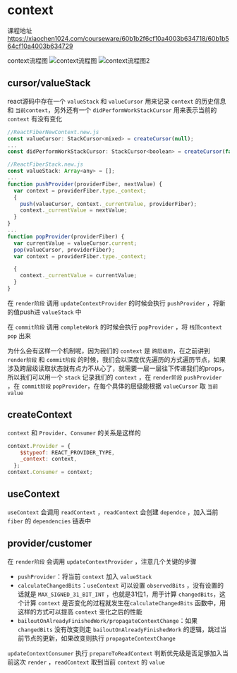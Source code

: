 # context

课程地址
<https://xiaochen1024.com/courseware/60b1b2f6cf10a4003b634718/60b1b564cf10a4003b634729>

context流程图
![context流程图](https://topfullstackkimeng.oss-cn-hangzhou.aliyuncs.com/md/react/react%20context%20provide.png)
![context流程图2](https://xiaochen1024.com/20210529105954.png)

## cursor/valueStack

react源码中存在一个 `valueStack` 和 `valueCursor` 用来记录 `context` 的历史信息和 `当前context`，另外还有一个 `didPerformWorkStackCursor` 用来表示当前的 `context` 有没有变化

```js
//ReactFiberNewContext.new.js
const valueCursor: StackCursor<mixed> = createCursor(null);
...
const didPerformWorkStackCursor: StackCursor<boolean> = createCursor(false);
```

```js
//ReactFiberStack.new.js
const valueStack: Array<any> = [];
...
function pushProvider(providerFiber, nextValue) {
  var context = providerFiber.type._context;
  {
    push(valueCursor, context._currentValue, providerFiber);
    context._currentValue = nextValue;
  }
}
...
function popProvider(providerFiber) {
  var currentValue = valueCursor.current;
  pop(valueCursor, providerFiber);
  var context = providerFiber.type._context;

  {
    context._currentValue = currentValue;
  }
}
```

在 `render阶段` 调用 `updateContextProvider` 的时候会执行 `pushProvider` ，将新的值push进 `valueStack` 中

在 `commit阶段` 调用 `completeWork` 的时候会执行 `popProvider` ，将 `栈顶context` `pop` 出来

为什么会有这样一个机制呢，因为我们的 `context` 是 `跨层级的`，在之前讲到 `render阶段` 和 `commit阶段` 的时候，我们会以深度优先遍历的方式遍历节点，如果涉及跨层级读取状态就有点力不从心了，就需要一层一层往下传递我们的props，所以我们可以用一个 `stack` 记录我们的 `context` ，在 `render阶段` `pushProvider` ，在 `commit阶段` `popProvider`，在每个具体的层级能根据 `valueCursor` 取 `当前value`

## createContext

`context` 和 `Provider`、`Consumer` 的关系是这样的

```js
context.Provider = {
    $$typeof: REACT_PROVIDER_TYPE,
    _context: context,
  };
context.Consumer = context;
```

## useContext

`useContext` 会调用 `readContext` ，`readContext` 会创建 `dependce` ，加入当前 `fiber` 的 `dependencies` 链表中

## provider/customer

在 `render阶段` 会调用 `updateContextProvider` ，注意几个关键的步骤

- `pushProvider`：将当前 `context` 加入 `valueStack`
- `calculateChangedBits`：`useContext` 可以设置 `observedBits` ，没有设置的话就是 `MAX_SIGNED_31_BIT_INT` ，也就是31位1，用于计算 `changedBits`，这个计算 `context` 是否变化的过程就发生在`calculateChangedBits` 函数中，用这样的方式可以提高 `context` 变化之后的性能
- `bailoutOnAlreadyFinishedWork/propagateContextChange`：如果 `changedBits` 没有改变则走 `bailoutOnAlreadyFinishedWork` 的逻辑，跳过当前节点的更新，如果改变则执行 `propagateContextChange`

`updateContextConsumer` 执行 `prepareToReadContext` 判断优先级是否足够加入当前这次 `render` ，`readContext` 取到当前 `context` 的 `value`
